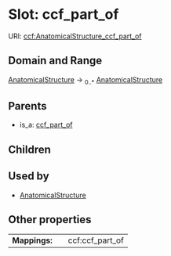 
# Slot: ccf_part_of



URI: [ccf:AnatomicalStructure_ccf_part_of](http://purl.org/ccf/AnatomicalStructure_ccf_part_of)


## Domain and Range

[AnatomicalStructure](AnatomicalStructure.md) &#8594;  <sub>0..\*</sub> [AnatomicalStructure](AnatomicalStructure.md)

## Parents

 *  is_a: [ccf_part_of](ccf_part_of.md)

## Children


## Used by

 * [AnatomicalStructure](AnatomicalStructure.md)

## Other properties

|  |  |  |
| --- | --- | --- |
| **Mappings:** | | ccf:ccf_part_of |